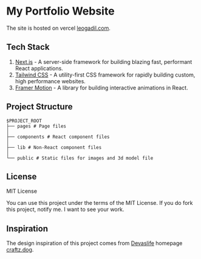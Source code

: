 # My Portfolio Website

The site is hosted on vercel [leogadil.com](https://leogadil.com/).

## Tech Stack


1. [Next.js](https://nextjs.org/) - A server-side framework for building blazing fast, performant React applications.
2. [Tailwind CSS](https://tailwindcss.com/) - A utility-first CSS framework for rapidly building custom, high performance websites.
3. [Framer Motion](https://framer.com/motion/) - A library for building interactive animations in React. 


## Project Structure

```
$PROJECT_ROOT
├── pages # Page files
│
├── components # React component files
│
├── lib # Non-React component files  
│   
└── public # Static files for images and 3d model file
```

## License
MIT License

You can use this project under the terms of the MIT License. If you do fork this project, notify me. I want to see your work.

## Inspiration

The design inspiration of this project comes from [Devaslife](https://www.youtube.com/devaslife) homepage [craftz.dog](https://craftz.dog/).
